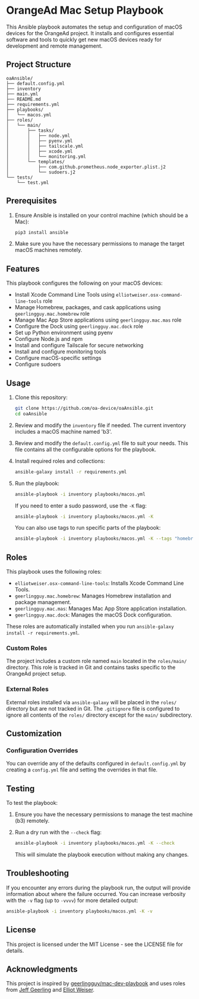 # OrangeAd Mac Setup Playbook

This Ansible playbook automates the setup and configuration of macOS devices for the OrangeAd project. It installs and configures essential software and tools to quickly get new macOS devices ready for development and remote management.

## Project Structure

```tree
oaAnsible/
├── default.config.yml
├── inventory
├── main.yml
├── README.md
├── requirements.yml
├── playbooks/
│   └── macos.yml
├── roles/
│   └── main/
│       ├── tasks/
│       │   ├── node.yml
│       │   ├── pyenv.yml
│       │   ├── tailscale.yml
│       │   ├── xcode.yml
│       │   └── monitoring.yml
│       └── templates/
│           ├── com.github.prometheus.node_exporter.plist.j2
│           └── sudoers.j2
└── tests/
    └── test.yml
```

## Prerequisites

1. Ensure Ansible is installed on your control machine (which should be a Mac):

   ```sh
   pip3 install ansible
   ```

2. Make sure you have the necessary permissions to manage the target macOS machines remotely.

## Features

This playbook configures the following on your macOS devices:

- Install Xcode Command Line Tools using `elliotweiser.osx-command-line-tools` role
- Manage Homebrew, packages, and cask applications using `geerlingguy.mac.homebrew` role
- Manage Mac App Store applications using `geerlingguy.mac.mas` role
- Configure the Dock using `geerlingguy.mac.dock` role
- Set up Python environment using pyenv
- Configure Node.js and npm
- Install and configure Tailscale for secure networking
- Install and configure monitoring tools
- Configure macOS-specific settings
- Configure sudoers

## Usage

1. Clone this repository:

   ```sh
   git clone https://github.com/oa-device/oaAnsible.git
   cd oaAnsible
   ```

2. Review and modify the `inventory` file if needed. The current inventory includes a macOS machine named 'b3'.

3. Review and modify the `default.config.yml` file to suit your needs. This file contains all the configurable options for the playbook.

4. Install required roles and collections:

   ```sh
   ansible-galaxy install -r requirements.yml
   ```

5. Run the playbook:

   ```sh
   ansible-playbook -i inventory playbooks/macos.yml
   ```

   If you need to enter a sudo password, use the `-K` flag:

   ```sh
   ansible-playbook -i inventory playbooks/macos.yml -K
   ```

   You can also use tags to run specific parts of the playbook:

   ```sh
   ansible-playbook -i inventory playbooks/macos.yml -K --tags "homebrew,python,node"
   ```

## Roles

This playbook uses the following roles:

- `elliotweiser.osx-command-line-tools`: Installs Xcode Command Line Tools.
- `geerlingguy.mac.homebrew`: Manages Homebrew installation and package management.
- `geerlingguy.mac.mas`: Manages Mac App Store application installation.
- `geerlingguy.mac.dock`: Manages the macOS Dock configuration.

These roles are automatically installed when you run `ansible-galaxy install -r requirements.yml`.

### Custom Roles

The project includes a custom role named `main` located in the `roles/main/` directory. This role is tracked in Git and contains tasks specific to the OrangeAd project setup.

### External Roles

External roles installed via `ansible-galaxy` will be placed in the `roles/` directory but are not tracked in Git. The `.gitignore` file is configured to ignore all contents of the `roles/` directory except for the `main/` subdirectory.

## Customization

### Configuration Overrides

You can override any of the defaults configured in `default.config.yml` by creating a `config.yml` file and setting the overrides in that file.

## Testing

To test the playbook:

1. Ensure you have the necessary permissions to manage the test machine (b3) remotely.

2. Run a dry run with the `--check` flag:

   ```sh
   ansible-playbook -i inventory playbooks/macos.yml -K --check
   ```

   This will simulate the playbook execution without making any changes.

## Troubleshooting

If you encounter any errors during the playbook run, the output will provide information about where the failure occurred. You can increase verbosity with the `-v` flag (up to `-vvvv`) for more detailed output:

```sh
ansible-playbook -i inventory playbooks/macos.yml -K -v
```

## License

This project is licensed under the MIT License - see the LICENSE file for details.

## Acknowledgments

This project is inspired by [geerlingguy/mac-dev-playbook](https://github.com/geerlingguy/mac-dev-playbook) and uses roles from [Jeff Geerling](https://github.com/geerlingguy) and [Elliot Weiser](https://github.com/elliotweiser).
